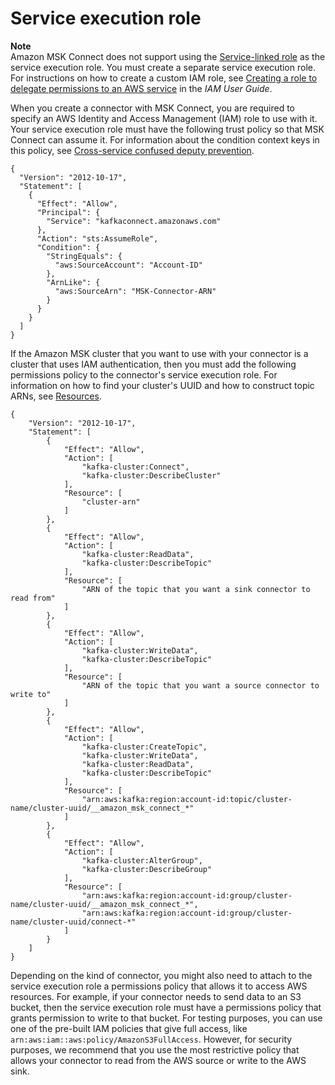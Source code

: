 # Service execution role<a name="msk-connect-service-execution-role"></a>

**Note**  
Amazon MSK Connect does not support using the [Service\-linked role](mkc-using-service-linked-roles.md) as the service execution role\. You must create a separate service execution role\. For instructions on how to create a custom IAM role, see [Creating a role to delegate permissions to an AWS service](https://docs.aws.amazon.com/IAM/latest/UserGuide/id_roles_create_for-service.html) in the *IAM User Guide*\.

When you create a connector with MSK Connect, you are required to specify an AWS Identity and Access Management \(IAM\) role to use with it\. Your service execution role must have the following trust policy so that MSK Connect can assume it\. For information about the condition context keys in this policy, see [Cross\-service confused deputy prevention](cross-service-confused-deputy-prevention.md)\.

```
{
  "Version": "2012-10-17",
  "Statement": [
    {
      "Effect": "Allow",
      "Principal": {
        "Service": "kafkaconnect.amazonaws.com"
      },
      "Action": "sts:AssumeRole",
      "Condition": {
        "StringEquals": {
          "aws:SourceAccount": "Account-ID"
        },
        "ArnLike": {
          "aws:SourceArn": "MSK-Connector-ARN"
        }
      }
    }   
  ]
}
```

If the Amazon MSK cluster that you want to use with your connector is a cluster that uses IAM authentication, then you must add the following permissions policy to the connector's service execution role\. For information on how to find your cluster's UUID and how to construct topic ARNs, see [Resources](iam-access-control.md#msk-iam-resources)\.

```
{
    "Version": "2012-10-17",
    "Statement": [
        {
            "Effect": "Allow",
            "Action": [
                "kafka-cluster:Connect",
                "kafka-cluster:DescribeCluster"
            ],
            "Resource": [
                "cluster-arn"
            ]
        },
        {
            "Effect": "Allow",
            "Action": [
                "kafka-cluster:ReadData",
                "kafka-cluster:DescribeTopic"
            ],
            "Resource": [
                "ARN of the topic that you want a sink connector to read from"
            ]
        },
        {
            "Effect": "Allow",
            "Action": [
                "kafka-cluster:WriteData",
                "kafka-cluster:DescribeTopic"
            ],
            "Resource": [
                "ARN of the topic that you want a source connector to write to"
            ]
        },
        {
            "Effect": "Allow",
            "Action": [
                "kafka-cluster:CreateTopic",
                "kafka-cluster:WriteData",
                "kafka-cluster:ReadData",
                "kafka-cluster:DescribeTopic"
            ],
            "Resource": [
                "arn:aws:kafka:region:account-id:topic/cluster-name/cluster-uuid/__amazon_msk_connect_*"
            ]
        },
        {
            "Effect": "Allow",
            "Action": [
                "kafka-cluster:AlterGroup",
                "kafka-cluster:DescribeGroup"
            ],
            "Resource": [
                "arn:aws:kafka:region:account-id:group/cluster-name/cluster-uuid/__amazon_msk_connect_*",
                "arn:aws:kafka:region:account-id:group/cluster-name/cluster-uuid/connect-*"
            ]
        }
    ]
}
```

Depending on the kind of connector, you might also need to attach to the service execution role a permissions policy that allows it to access AWS resources\. For example, if your connector needs to send data to an S3 bucket, then the service execution role must have a permissions policy that grants permission to write to that bucket\. For testing purposes, you can use one of the pre\-built IAM policies that give full access, like `arn:aws:iam::aws:policy/AmazonS3FullAccess`\. However, for security purposes, we recommend that you use the most restrictive policy that allows your connector to read from the AWS source or write to the AWS sink\.
